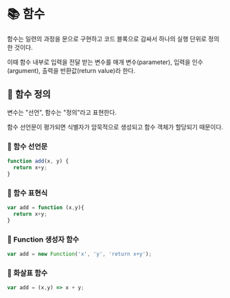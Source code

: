 # 📚 함수
함수는 일련의 과정을 문으로 구현하고 코드 블록으로 감싸서 하나의 실행 단위로 정의한 것이다.

이때 함수 내부로 입력을 전달 받는 변수를 매개 변수(parameter), 입력을 인수(argument), 출력을 반환값(return value)라 한다.

## 🎀 함수 정의
변수는 "선언", 함수는 "정의"라고 표현한다.

함수 선언문이 평가되면 식별자가 암묵적으로 생성되고 함수 객체가 할당되기 때문이다.

### 📌 함수 선언문
```js
function add(x, y) {
  return x+y;
}
```
### 📌 함수 표현식
```js
var add = function (x,y){
  return x+y;
}
```
### 📌 Function 생성자 함수
```js
var add = new Function('x', 'y', 'return x+y');
```
### 📌 화살표 함수
```js
var add = (x,y) => x + y;
```
